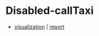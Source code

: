 # Disabled-callTaxi
- [visualization](https://hnu209.github.io/Disabled-callTaxi_Simulation/) | [report](https://hnu209.github.io/Disabled_callTaxi_report/)
